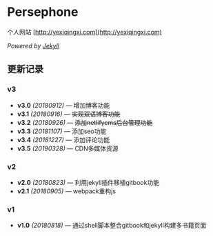 # Persephone

个人网站 [http://yexiqingxi.com](http://yexiqingxi.com)

*Powered by [Jekyll](https://jekyllrb.com/)*

## 更新记录

### v3
- **v3.0** *(20180912)* — 增加博客功能
- **v3.1** *(20180916)* — ~~实现双语博客功能~~
- **v3.2** *(20180926)* — ~~添加netlifycms后台管理功能~~
- **v3.3** *(20181107)* — 添加seo功能
- **v3.4** *(20181227)* — 添加评论功能
- **v3.5** *(20190328)* — CDN多媒体资源

### v2

- **v2.0** *(20180823)* — 利用jekyll插件移植gitbook功能
- **v2.1** *(20180905)* — webpack重构js

### v1
- **v1.0** *(20180818)* — 通过shell脚本整合gitbook和jekyll构建多书籍页面

